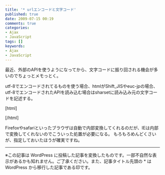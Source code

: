 ```yaml
---
title: '* urlエンコードと文字コード'
published: true
date: 2009-07-15 00:19
comments: true
categories:
- Ajax
- JavaScript
tags: []
keywords:
- Ajax
- JavaScript
---
```

最近、外部のAPIを使うようになってから、文字コードに振り回される機会が多いのでちょっとメモっとく。


utf-8でエンコードされてるものを使う場合、htmlがShift_JISやeuc-jpの場合、utf-8でエンコードされたAPIを読み込む場合はsharsetに読み込み元の文字コードを記述する。



[html]
<script type="text/javascript" src="xxxxxxx.js" charset="utf-8" /></script>
[/html]



Firefoxやsafariといったブラウザは自動で内部変換してくれるのだが、IEは内部で変換してくれないのでこういった処置が必要になる。
もろもろめんどくさいが、指定しておいたほうが確実ですね。

---
※この記事は WordPress に投稿した記事を変換したものです。一部不自然な表示があるかも知れません。ご了承ください。また、記事タイトル先頭の * は WordPress から移行した記事である印です。
